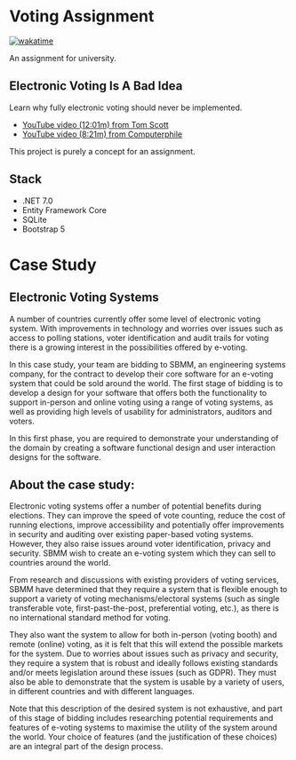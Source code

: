 ﻿# Voting Assignment

[![wakatime](https://wakatime.com/badge/user/2f19162a-e407-4cd6-b835-06cd4f5c34b0/project/22c488e3-1c0b-4a9e-b13c-0d8501a06203.svg?style=flat-square)](https://wakatime.com/badge/user/2f19162a-e407-4cd6-b835-06cd4f5c34b0/project/22c488e3-1c0b-4a9e-b13c-0d8501a06203)

An assignment for university.

## Electronic Voting Is A Bad Idea

Learn why fully electronic voting should never be implemented.

- [YouTube video (12:01m) from Tom Scott](https://www.youtube.com/watch?v=LkH2r-sNjQs)
- [YouTube video (8:21m) from Computerphile](https://www.youtube.com/watch?v=w3_0x6oaDmI)

This project is purely a concept for an assignment.

## Stack

- .NET 7.0
- Entity Framework Core
- SQLite
- Bootstrap 5

# Case Study

## Electronic Voting Systems

A number of countries currently offer some level of electronic voting system. With improvements in
technology and worries over issues such as access to polling stations, voter identification and audit
trails for voting there is a growing interest in the possibilities offered by e-voting.

In this case study, your team are bidding to SBMM, an engineering systems company, for the
contract to develop their core software for an e-voting system that could be sold around the world.
The first stage of bidding is to develop a design for your software that offers both the functionality to
support in-person and online voting using a range of voting systems, as well as providing high levels
of usability for administrators, auditors and voters.

In this first phase, you are required to demonstrate your understanding of the domain by creating a
software functional design and user interaction designs for the software.

## About the case study:

Electronic voting systems offer a number of potential benefits during elections. They can improve
the speed of vote counting, reduce the cost of running elections, improve accessibility and
potentially offer improvements in security and auditing over existing paper-based voting systems.
However, they also raise issues around voter identification, privacy and security. SBMM wish to
create an e-voting system which they can sell to countries around the world.

From research and discussions with existing providers of voting services, SBMM have determined
that they require a system that is flexible enough to support a variety of voting
mechanisms/electoral systems (such as single transferable vote, first-past-the-post, preferential
voting, etc.), as there is no international standard method for voting.

They also want the system to allow for both in-person (voting booth) and remote (online) voting, as
it is felt that this will extend the possible markets for the system. Due to worries about issues such as
privacy and security, they require a system that is robust and ideally follows existing standards
and/or meets legislation around these issues (such as GDPR). They must also be able to demonstrate
that the system is usable by a variety of users, in different countries and with different languages.

Note that this description of the desired system is not exhaustive, and part of this stage of bidding
includes researching potential requirements and features of e-voting systems to maximise the utility
of the system around the world. Your choice of features (and the justification of these choices) are
an integral part of the design process.
